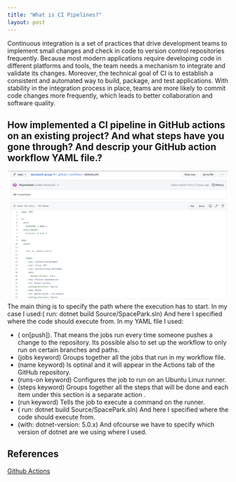 ```yaml
---
title: "What is CI Pipelines?"
layout: post
---
```


Continuous integration is a set of practices that drive development teams to implement small changes and check in code to version control repositories frequently. Because most modern applications require developing code in different platforms and tools, the team needs a mechanism to integrate and validate its changes.
Moreover, the technical goal of CI is to establish a consistent and automated way to build, package, and test applications. With stability in the integration process in place, teams are more likely to commit code changes more frequently, which leads to better collaboration and software quality.


## How implemented a CI pipeline in GitHub actions on an existing project? And what steps have you gone through? And descrip your GitHub action workflow YAML file.?
![dotnet.ymlPicture](/assets/Images/dotnet-ymlFilePic.png)
The main thing is to specify the path where the execution has to start.
In my case I used:( run: dotnet build Source/SpacePark.sln) And here I specified where the code should execute from.
In my YAML file I used:
* ( on[push]). That means the jobs run every time someone pushes a change to the repository. Its possible also to set up the workflow to only run on certain branches and paths.
* (jobs keyword) Groups together all the jobs that run in my workflow file.
* (name keyword) Is optinal and  it will appear in the Actions tab of the GitHub repository.
* (runs-on keyword) Configures the job to run on an Ubuntu Linux runner.
* (steps keyword) Groups together all the steps that will be done and each item under this section is a separate action .
* (run keyword) Tells the job to execute a command on the runner.
* ( run: dotnet build Source/SpacePark.sln) And here I specified where the code should execute from. 
* (with: dotnet-version: 5.0.x) And ofcourse we have to specify which version of dotnet are we using where I used.



## References

[Github Actions](https://docs.github.com/en/actions/quickstart)

